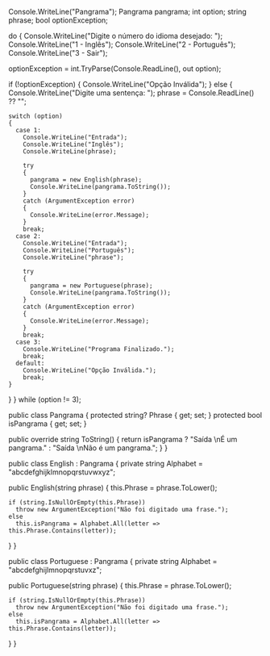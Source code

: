 ﻿Console.WriteLine("Pangrama");
Pangrama pangrama;
int option;
string phrase;
bool optionException;

do
{
  Console.WriteLine("Digite o número do idioma desejado: ");
  Console.WriteLine("1 - Inglês");
  Console.WriteLine("2 - Português");
  Console.WriteLine("3 - Sair");

  optionException = int.TryParse(Console.ReadLine(), out option);

  if (!optionException)
  {
    Console.WriteLine("Opção Inválida");
  }
  else
  {
    Console.WriteLine("Digite uma sentença: ");
    phrase = Console.ReadLine() ?? "";

    switch (option)
    {
      case 1:
        Console.WriteLine("Entrada");
        Console.WriteLine("Inglês");
        Console.WriteLine(phrase);

        try
        {
          pangrama = new English(phrase);
          Console.WriteLine(pangrama.ToString());
        }
        catch (ArgumentException error)
        {
          Console.WriteLine(error.Message);
        }
        break;
      case 2:
        Console.WriteLine("Entrada");
        Console.WriteLine("Português");
        Console.WriteLine("phrase");

        try
        {
          pangrama = new Portuguese(phrase);
          Console.WriteLine(pangrama.ToString());
        }
        catch (ArgumentException error)
        {
          Console.WriteLine(error.Message);
        }
        break;
      case 3:
        Console.WriteLine("Programa Finalizado.");
        break;
      default:
        Console.WriteLine("Opção Inválida.");
        break;
    }
  }
} while (option != 3);

public class Pangrama
{
  protected string? Phrase { get; set; }
  protected bool isPangrama { get; set; }

  public override string ToString()
  {
    return isPangrama ? "Saída \nÉ um pangrama." : "Saída \nNão é um pangrama.";
  }
}

public class English : Pangrama
{
  private string Alphabet = "abcdefghijklmnopqrstuvwxyz";

  public English(string phrase)
  {
    this.Phrase = phrase.ToLower();

    if (string.IsNullOrEmpty(this.Phrase))
      throw new ArgumentException("Não foi digitado uma frase.");
    else
      this.isPangrama = Alphabet.All(letter => this.Phrase.Contains(letter));
  }
}

public class Portuguese : Pangrama
{
  private string Alphabet = "abcdefghijlmnopqrstuvxz";

  public Portuguese(string phrase)
  {
    this.Phrase = phrase.ToLower();

    if (string.IsNullOrEmpty(this.Phrase))
      throw new ArgumentException("Não foi digitado uma frase.");
    else
      this.isPangrama = Alphabet.All(letter => this.Phrase.Contains(letter));
  }
}
